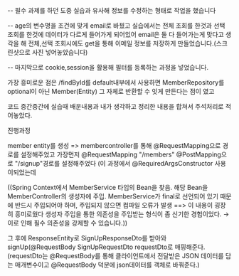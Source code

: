 -- 필수 과제를 하던 도중 실습과 유사해 정보를 수정하는 형태로 작업을 했습니다

-- age의 변수명을 조건에 맞게 email로 바꿨고 실습에서는 전체 조회를 한것과 선택 조회를 한것에 데이터가 다르게 들어가게 되어있어 email은 둘 다 들어가는게 맞다고 생각을 해 전체,선택 조회시에도 get을 통해 이메일 정보를 저장하게 만들었습니다.(스크린샷으로 사진 넣어놓았습니다)

-- 마지막으로 cookie,session을 활용해 필터를 등록하는 과정을 넣었습니다.

가장 흥미로운 점은  /findById를 default내부에서 사용하면 MemberRepository를 optional이 아닌 Member(Entity) 그 자체로 반환할 수 잇게 만든다는 점이 였고

코드 중간중간에 실습때 배운내용과 내가 생각하고 정리한 내용을 합쳐서 주석처리로 적어놓았다.

진행과정

member entity를 생성 => membercontroller를 통해 @RequestMapping으로 경로를 설정해주었고 가장먼저 @RequestMapping "/members" @PostMapping으로 "/signup"경로를 설정해주었다 
(이 과정에서 @RequiredArgsConstructor 사용이되었는데 

((Spring Context에서 MemberService 타입의 Bean을 찾음.
해당 Bean을 MemberController의 생성자에 주입.
MemberService가 final로 선언되어 있기 때문에 반드시 주입되어야 하며, 주입되지 않으면 컴파일 오류가 발생          ==> 이 내용이 굉장히 흥미로웠다 생성자 주입을 통한 의존성을 주입받는 형식이 좀 신기한 경험이었다.
→ 이로 인해 필수 의존성을 강제할 수 있습니다.))


그 후에 ResponseEntity로 SignUpResponseDto를 받아와 signUp(@RequestBody SignUpRequestDto requestDto로 매핑해준다.
(requestDto는 @RequestBody를 통해 클라이언트에서 전달받은 JSON 데이터를 담는 매개변수이고 @RequestBody 덕분에 json데이터를 객체로 바꿔준다.)

